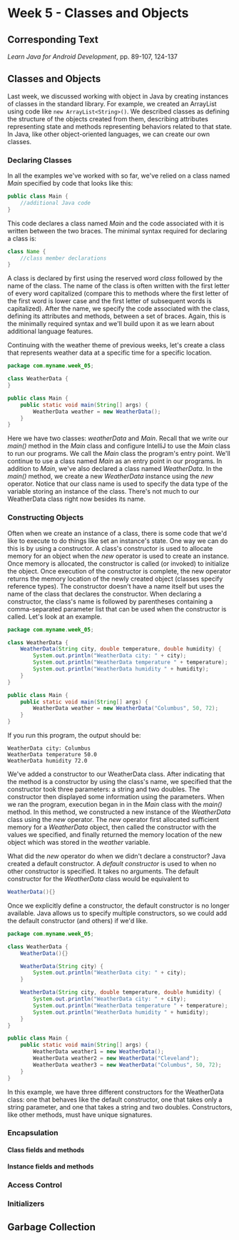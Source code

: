 # Week 5 - Classes and Objects

## Corresponding Text
*Learn Java for Android Development*, pp. 89-107, 124-137

## Classes and Objects
Last week, we discussed working with object in Java by creating instances of
classes in the standard library.  For example, we created an ArrayList using
code like `new ArrayList<String>()`.  We described classes as defining the
structure of the objects created from them, describing attributes representing
state and methods representing behaviors related to that state.  In Java, like
other object-oriented languages, we can create our own classes.  

### Declaring Classes
In all the examples we've worked with so far, we've relied on a class named
*Main* specified by code that looks like this:

```Java
public class Main {
    //additional Java code
}
```

This code declares a class named *Main* and the code associated with it is
written between the two braces. The minimal syntax required for declaring a
class is:

```Java
class Name {
    //class member declarations
}
```

A class is declared by first using the reserved word *class* followed by the
name of the class.  The name of the class is often written with the first
letter of every word capitalized (compare this to methods where the first
letter of the first word is lower case and the first letter of subsequent words
is capitalized).  After the name, we specify the code associated with the
class, defining its attributes and methods, between a set of braces.  Again,
this is the minimally required syntax and we'll build upon it as we learn about
additional language features.

Continuing with the weather theme of previous weeks, let's create a class
that represents weather data at a specific time for a specific location.

```Java
package com.myname.week_05;

class WeatherData {
}

public class Main {
    public static void main(String[] args) {
        WeatherData weather = new WeatherData();
    }    
}
```

Here we have two classes: *weatherData* and *Main*.  Recall that we write our
*main()* method in the *Main* class and configure IntelliJ to use the *Main*
class to run our programs.  We call the *Main* class the program's entry point.
We'll continue to use a class named *Main* as an entry point in our programs.
In addition to *Main*, we've also declared a class named *WeatherData*.  In
the *main()* method, we create a new *WeatherData* instance using the *new*
operator.  Notice that our class name is used to specify the data type of the
variable storing an instance of the class.  There's not much to our WeatherData
class right now besides its name.

### Constructing Objects
Often when we create an instance of a class, there is some code that we'd like
to execute to do things like set an instance's state.  One way we can do this
is by using a constructor.  A class's constructor is used to allocate
memory for an object when the *new* operator is used to create an instance.  
Once memory is allocated, the constructor is called (or invoked) to initialize
the object.  Once execution of the constructor is complete, the new operator
returns the memory location of the newly created object (classes specify
reference types).  The constructor doesn't have a name itself but uses the
name of the class that declares the constructor.  When declaring a constructor,
the class's name is followed by parentheses containing a comma-separated
parameter list that can be used when the constructor is called.  Let's look
at an example.

```Java
package com.myname.week_05;

class WeatherData {
    WeatherData(String city, double temperature, double humidity) {
        System.out.println("WeatherData city: " + city);
        System.out.println("WeatherData temperature " + temperature);
        System.out.println("WeatherData humidity " + humidity);
    }
}

public class Main {
    public static void main(String[] args) {
        WeatherData weather = new WeatherData("Columbus", 50, 72);
    }
}
```

If you run this program, the output should be:

```
WeatherData city: Columbus
WeatherData temperature 50.0
WeatherData humidity 72.0
```

We've added a constructor to our WeatherData class.  After indicating that
the method is a constructor by using the class's name, we specified that
the constructor took three parameters: a string and two doubles.  The
constructor then displayed some information using the parameters.  When we
ran the program, execution began in in the *Main* class with the *main()*
method.  In this method, we constructed a new instance of the *WeatherData*
class using the *new* operator.  The *new* operator first allocated sufficient
memory for a *WeatherData* object, then called the constructor with the values
we specified, and finally returned the memory location of the new object which
was stored in the *weather* variable.  

What did the *new* operator do when we didn't declare a constructor?  Java
created a default constructor.  A *default constructor* is used to when no
other constructor is specified.  It takes no arguments.  The default
constructor for the *WeatherData* class would be equivalent to

```Java
WeatherData(){}
```

Once we explicitly define a constructor, the default constructor is no longer
available.  Java allows us to specify multiple constructors, so we could add
the default constructor (and others) if we'd like.

```Java
package com.myname.week_05;

class WeatherData {
    WeatherData(){}

    WeatherData(String city) {
        System.out.println("WeatherData city: " + city);
    }

    WeatherData(String city, double temperature, double humidity) {
        System.out.println("WeatherData city: " + city);
        System.out.println("WeatherData temperature " + temperature);
        System.out.println("WeatherData humidity " + humidity);
    }
}

public class Main {
    public static void main(String[] args) {
        WeatherData weather1 = new WeatherData();
        WeatherData weather2 = new WeatherData("Cleveland");
        WeatherData weather3 = new WeatherData("Columbus", 50, 72);
    }
}
```

In this example, we have three different constructors for the WeatherData
class: one that behaves like the default constructor, one that takes only
a string parameter, and one that takes a string and two doubles.  Constructors,
like other methods, must have unique signatures.


### Encapsulation
#### Class fields and methods

#### Instance fields and methods

### Access Control

### Initializers

## Garbage Collection
